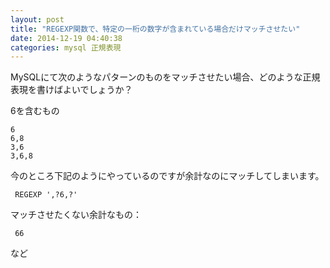 ```yaml
---
layout: post
title: "REGEXP関数で、特定の一桁の数字が含まれている場合だけマッチさせたい"
date: 2014-12-19 04:40:38
categories: mysql 正規表現
---
```

<p>MySQLにて次のようなパターンのものをマッチさせたい場合、どのような正規表現を書けばよいでしょうか？</p>

<p>6を含むもの</p>

<pre><code>6
6,8
3,6
3,6,8
</code></pre>

<p>今のところ下記のようにやっているのですが余計なのにマッチしてしまいます。</p>

<pre><code> REGEXP ',?6,?'
</code></pre>

<p>マッチさせたくない余計なもの：</p>

<pre><code> 66
</code></pre>

<p>など</p>
